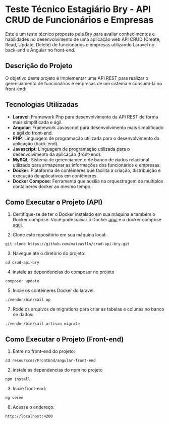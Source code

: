 # Teste Técnico Estagiário Bry - API CRUD de Funcionários e Empresas

Este é um teste técnico proposto pela Bry para avaliar conhecimentos e habilidades no desenvolvimento de uma aplicação web API CRUD (Create, Read, Update, Delete) de funcionários e empresas utilizando Laravel no back-end e Angular no front-end.

## Descrição do Projeto

O objetivo deste projeto é Implementar uma API REST para realizar o gerenciamento de funcionários e empresas de um sistema e consumi-la no front-end:

## Tecnologias Utilizadas

- **Laravel**: Framework Php para desenvolvimento da API REST de forma mais simplificada e ágil.
- **Angular**: Framework Javascript para desenvolvimento mais simplificado e ágil do front-end.
- **PHP**: Linguagem de programação utilizada para o desenvolvimento da aplicação (back-end).
- **Javascript**: Linguagem de programação utilizada para o desenvolvimento da aplicação (front-end).
- **MySQL**: Sistema de gerenciamento de banco de dados relacional utilizado para armazenar as informações dos funcionários e empresas.
- **Docker**: Plataforma de contêineres que facilita a criação, distribuição e execução de aplicativos em contêineres.
- **Docker Compose**: Ferramenta que auxilia na orquestragem de multiplos containeres docker ao mesmo tempo.

## Como Executar o Projeto (API)

1. Certifique-se de ter o Docker instalado em sua máquina e também o Docker compose. Você pode baixar o Docker [aqui](https://www.docker.com/get-started) e o docker compose [aqui](https://docs.docker.com/compose/install/).

2. Clone este repositório em sua máquina local:

```
git clone https://github.com/mateusfln/crud-api-bry.git
```

3. Navegue até o diretório do projeto:

```
cd crud-api-bry
```
4. instale as dependencias do composer no projeto

```
composer update
```
5. Inicie os contêineres Docker do laravel:

```
./vendor/bin/sail up
```

7. Rode os arquivos de migrations para criar as tabelas e colunas no banco de dados:

```
./vendor/bin/sail artisan migrate
```

## Como Executar o Projeto (Front-end)

1. Entre no front-end do projeto:

```
cd resoursces/FrontEnd/angular-front-end
```

2. instale as dependencias do npm no projeto

```
npm install
```

3. Inicie front-end:

```
ng serve
```

8. Acesse o endereço:

```
http://localhost:4200
```
